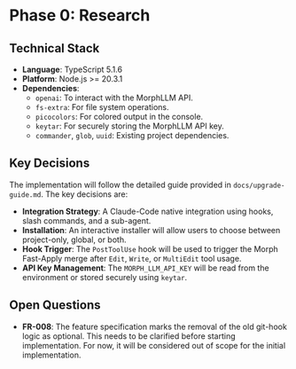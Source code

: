 # Phase 0: Research

## Technical Stack

*   **Language**: TypeScript 5.1.6
*   **Platform**: Node.js >= 20.3.1
*   **Dependencies**:
    *   `openai`: To interact with the MorphLLM API.
    *   `fs-extra`: For file system operations.
    *   `picocolors`: For colored output in the console.
    *   `keytar`: For securely storing the MorphLLM API key.
    *   `commander`, `glob`, `uuid`: Existing project dependencies.

## Key Decisions

The implementation will follow the detailed guide provided in `docs/upgrade-guide.md`. The key decisions are:

*   **Integration Strategy**: A Claude-Code native integration using hooks, slash commands, and a sub-agent.
*   **Installation**: An interactive installer will allow users to choose between project-only, global, or both.
*   **Hook Trigger**: The `PostToolUse` hook will be used to trigger the Morph Fast-Apply merge after `Edit`, `Write`, or `MultiEdit` tool usage.
*   **API Key Management**: The `MORPH_LLM_API_KEY` will be read from the environment or stored securely using `keytar`.

## Open Questions

*   **FR-008**: The feature specification marks the removal of the old git-hook logic as optional. This needs to be clarified before starting implementation. For now, it will be considered out of scope for the initial implementation.
